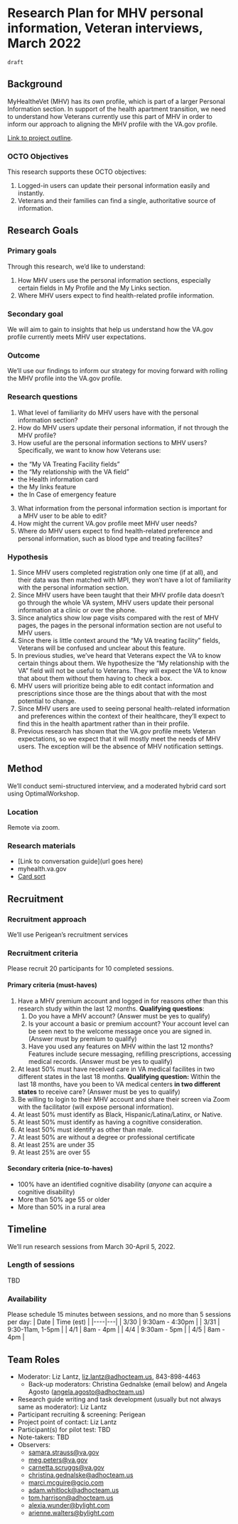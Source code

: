 # Research Plan for MHV personal information, Veteran interviews, March 2022
`draft`
## Background
MyHealtheVet (MHV) has its own profile, which is part of a larger Personal Information section. In support of the health apartment transition, we need to understand how Veterans currently use this part of MHV in order to inform our approach to aligning the MHV profile with the VA.gov profile.

[Link to project outline](https://github.com/department-of-veterans-affairs/va.gov-team/tree/master/products/identity-personalization/profile/mhv-profile-research).

### OCTO Objectives 
This research supports these OCTO objectives:
1. Logged-in users can update their personal information easily and instantly.
2. Veterans and their families can find a single, authoritative source of information.

## Research Goals	
### Primary goals
Through this research, we’d like to understand:
1. How MHV users use the personal information sections, especially certain fields in My Profile and the My Links section.
2. Where MHV users expect to find health-related profile information.

### Secondary goal
We will aim to gain to insights that help us understand how the VA.gov profile currently meets MHV user expectations.

### Outcome
We’ll use our findings to inform our strategy for moving forward with rolling the MHV profile into the VA.gov profile.  

### Research questions
1. What level of familiarity do MHV users have with the personal information section?
2. How do MHV users update their personal information, if not through the MHV profile?
3. How useful are the personal information sections to MHV users? Specifically, we want to know how Veterans use:
- the “My VA Treating Facility fields”
- the “My relationship with the VA field”
- the Health information card
- the My links feature
- the In Case of emergency feature
3. What information from the personal information section is important for a MHV user to be able to edit?
4. How might the current VA.gov profile meet MHV user needs?
5. Where do MHV users expect to find health-related preference and personal information, such as blood type and treating facilites?

### Hypothesis
1. Since MHV users completed registration only one time (if at all), and their data was then matched with MPI, they won’t have a lot of familiarity with the personal information section.
2. Since MHV users have been taught that their MHV profile data doesn’t go through the whole VA system, MHV users update their personal information at a clinic or over the phone.
3. Since analytics show low page visits compared with the rest of MHV pages, the pages in the personal information section are not useful to MHV users.
4. Since there is little context around the “My VA treating facility” fields, Veterans will be confused and unclear about this feature.
5. In previous studies, we’ve heard that Veterans expect the VA to know certain things about them. We hypothesize the “My relationship with the VA” field will not be useful to Veterans. They will expect the VA to know that about them without them having to check a box.
6. MHV users will prioritize being able to edit contact information and prescriptions since those are the things about that with the most potential to change.
7. Since MHV users are used to seeing personal health-related information and preferences within the context of their healthcare, they’ll expect to find this in the health apartment rather than in their profile.
8. Previous research has shown that the VA.gov profile meets Veteran expectations, so we expect that it will mostly meet the needs of MHV users. The exception will be the absence of MHV notification settings.

## Method	
We’ll conduct semi-structured interview, and a moderated hybrid card sort using OptimalWorkshop.

### Location
Remote via zoom.

### Research materials
- [Link to conversation guide](url goes here) 
- myhealth.va.gov
- [Card sort](https://p3y41d84.optimalworkshop.com/optimalsort/k3774wsz/sort)

## Recruitment	
### Recruitment approach
We’ll use Perigean’s recruitment services

### Recruitment criteria
Please recruit 20 participants for 10 completed sessions. 

#### Primary criteria (must-haves)
1. Have a MHV premium account and logged in for reasons other than this research study within the last 12 months.
**Qualifying questions**:  
	1. Do you have a MHV account? (Answer must be yes to qualify)
	2. Is your account a basic or premium account? Your account level can be seen next to the welcome message once you are signed in. (Answer must by premium to qualify)
	3. Have you used any features on MHV within the last 12 months? Features include secure messaging, refilling prescriptions, accessing medical records. (Answer must be yes to qualify)
1. At least 50% must have received care in VA medical facilites in two different states in the last 18 months.
**Qualifying question:**
Within the last 18 months, have you been to VA medical centers **in two different states** to receive care? (Answer must be yes to qualify)
3. Be willing to login to their MHV account and share their screen via Zoom with the facilitator (will expose personal information).
4. At least 50% must identify as Black, Hispanic/Latina/Latinx, or Native.
5. At least 50% must identify as having a cognitive consideration.
6. At least 50% must identify as other than male.
7. At least 50% are without a degree or professional certificate
8. At least 25% are under 35
9. At least 25% are over 55

#### Secondary criteria (nice-to-haves)
* 100% have an identified cognitive disability (*anyone* can acquire a cognitive disability)
* More than 50% age 55 or older
* More than 50% in a rural area

## Timeline
We’ll run research sessions from March 30-April 5, 2022.

### Length of sessions
TBD

### Availability
Please schedule 15 minutes between sessions, and no more than 5 sessions per day:
| Date | Time (est) |
|----|---|
| 3/30 | 9:30am - 4:30pm |
| 3/31 | 9:30-11am, 1-5pm |
| 4/1 | 8am - 4pm |
| 4/4 | 9:30am - 5pm  |
| 4/5 | 8am - 4pm  |
	
## Team Roles		
- Moderator: Liz Lantz, liz.lantz@adhocteam.us, 843-898-4463
	- Back-up moderators: Christina Gednalske (email below) and Angela Agosto (angela.agosto@adhocteam.us)
- Research guide writing and task development (usually but not always same as moderator): Liz Lantz	
- Participant recruiting & screening: Perigean
- Project point of contact: Liz Lantz	
- Participant(s) for pilot test:	TBD
- Note-takers:	TBD
- Observers:	
	- samara.strauss@va.gov
	- meg.peters@va.gov
	- carnetta.scruggs@va.gov
	- christina.gednalske@adhocteam.us
	- marci.mcguire@gcio.com
	- adam.whitlock@adhocteam.us
	- tom.harrison@adhocteam.us 
	- alexia.wunder@bylight.com
	- arienne.walters@bylight.com

